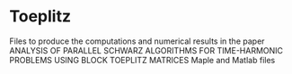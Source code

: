 # Toeplitz
Files to produce the computations and numerical results in the paper ANALYSIS OF PARALLEL SCHWARZ ALGORITHMS FOR TIME-HARMONIC PROBLEMS USING BLOCK TOEPLITZ MATRICES
Maple and Matlab files
